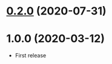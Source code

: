 # [0.2.0](https://github.com/rentspree/lightship/compare/0.1.5...0.2.0) (2020-07-31)



# 1.0.0 (2020-03-12)

- First release
